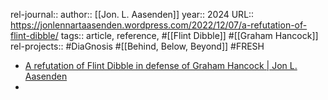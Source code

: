 rel-journal::
author:: [[Jon. L. Aasenden]]
year:: 2024
URL:: https://jonlennartaasenden.wordpress.com/2022/12/07/a-refutation-of-flint-dibble/
tags:: article, reference, #[[Flint Dibble]] #[[Graham Hancock]]
rel-projects:: #DiaGnosis #[[Behind, Below, Beyond]] #FRESH


- [A refutation of Flint Dibble in defense of Graham Hancock | Jon L. Aasenden](https://jonlennartaasenden.wordpress.com/2022/12/07/a-refutation-of-flint-dibble/)
-
